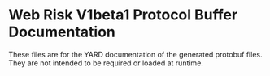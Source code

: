 # Web Risk V1beta1 Protocol Buffer Documentation

These files are for the YARD documentation of the generated protobuf files.
They are not intended to be required or loaded at runtime.
